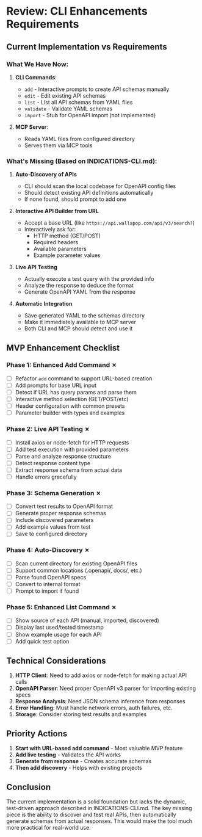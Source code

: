 # Review: CLI Enhancements Requirements

## Current Implementation vs Requirements

### What We Have Now:
1. **CLI Commands**:
   - `add` - Interactive prompts to create API schemas manually
   - `edit` - Edit existing API schemas
   - `list` - List all API schemas from YAML files
   - `validate` - Validate YAML schemas
   - `import` - Stub for OpenAPI import (not implemented)

2. **MCP Server**: 
   - Reads YAML files from configured directory
   - Serves them via MCP tools

### What's Missing (Based on INDICATIONS-CLI.md):

1. **Auto-Discovery of APIs**
   - CLI should scan the local codebase for OpenAPI config files
   - Should detect existing API definitions automatically
   - If none found, should prompt to add one

2. **Interactive API Builder from URL**
   - Accept a base URL (like `https://api.wallapop.com/api/v3/search?`)
   - Interactively ask for:
     - HTTP method (GET/POST)
     - Required headers
     - Available parameters
     - Example parameter values

3. **Live API Testing**
   - Actually execute a test query with the provided info
   - Analyze the response to deduce the format
   - Generate OpenAPI YAML from the response

4. **Automatic Integration**
   - Save generated YAML to the schemas directory
   - Make it immediately available to MCP server
   - Both CLI and MCP should detect and use it

## MVP Enhancement Checklist

### Phase 1: Enhanced Add Command ✗
- [ ] Refactor `add` command to support URL-based creation
- [ ] Add prompts for base URL input
- [ ] Detect if URL has query params and parse them
- [ ] Interactive method selection (GET/POST/etc)
- [ ] Header configuration with common presets
- [ ] Parameter builder with types and examples

### Phase 2: Live API Testing ✗
- [ ] Install axios or node-fetch for HTTP requests
- [ ] Add test execution with provided parameters
- [ ] Parse and analyze response structure
- [ ] Detect response content type
- [ ] Extract response schema from actual data
- [ ] Handle errors gracefully

### Phase 3: Schema Generation ✗
- [ ] Convert test results to OpenAPI format
- [ ] Generate proper response schemas
- [ ] Include discovered parameters
- [ ] Add example values from test
- [ ] Save to configured directory

### Phase 4: Auto-Discovery ✗
- [ ] Scan current directory for existing OpenAPI files
- [ ] Support common locations (.openapi/, docs/, etc.)
- [ ] Parse found OpenAPI specs
- [ ] Convert to internal format
- [ ] Prompt to import if found

### Phase 5: Enhanced List Command ✗
- [ ] Show source of each API (manual, imported, discovered)
- [ ] Display last used/tested timestamp
- [ ] Show example usage for each API
- [ ] Add quick test option

## Technical Considerations

1. **HTTP Client**: Need to add axios or node-fetch for making actual API calls
2. **OpenAPI Parser**: Need proper OpenAPI v3 parser for importing existing specs
3. **Response Analysis**: Need JSON schema inference from responses
4. **Error Handling**: Must handle network errors, auth failures, etc.
5. **Storage**: Consider storing test results and examples

## Priority Actions

1. **Start with URL-based add command** - Most valuable MVP feature
2. **Add live testing** - Validates the API works
3. **Generate from response** - Creates accurate schemas
4. **Then add discovery** - Helps with existing projects

## Conclusion

The current implementation is a solid foundation but lacks the dynamic, test-driven approach described in INDICATIONS-CLI.md. The key missing piece is the ability to discover and test real APIs, then automatically generate schemas from actual responses. This would make the tool much more practical for real-world use.